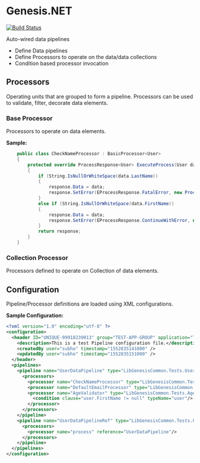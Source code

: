 # Genesis.NET

[![Build Status](https://travis-ci.org/subhagho/Genesis.NET.svg?branch=master)](https://travis-ci.org/subhagho/Genesis.NET)


Auto-wired data pipelines
- Define Data pipelines
- Define Processors to operate on the data/data collections
- Condition based processor invocation

## Processors
Operating units that are grouped to form a pipeline. Processors can be used to 
validate, filter, decorate data elements.

### Base Processor
Processors to operate on data elements.

__Sample:__
```csharp
    public class CheckNameProcessor : BasicProcessor<User>
    {
        protected override ProcessResponse<User> ExecuteProcess(User data, Context context, ProcessResponse<User> response)
        {
            if (String.IsNullOrWhiteSpace(data.LastName))
            {
                response.Data = data;
                response.SetError(EProcessResponse.FatalError, new ProcessException(String.Format("Invalid User: Missing {0}", nameof(data.LastName))));
            }
            else if (String.IsNullOrWhiteSpace(data.FirstName))
            {
                response.Data = data;
                response.SetError(EProcessResponse.ContinueWithError, new ProcessException(String.Format("Invalid User: Missing {0}", nameof(data.FirstName))));
            }
            return response;
        }
    }
```

### Collection Processor
Processors defined to operate on Collection of data elements.

## Configuration
Pipeline/Processor definitions are loaded using XML configurations.

__Sample Configuration:__

```xml
<?xml version="1.0" encoding="utf-8" ?>
<configuration>
  <header ID="UNIQUE-99918239013" group="TEST-APP-GROUP" application="TEST-APPLICATION" name="test-pipelines" version="0.2">
    <description>This is a test Pipeline configuration file.</description>
    <createdBy user="subho" timestamp="1552835141000" />
    <updatedBy user="subho" timestamp="1552835151000" />
  </header>
  <pipelines>
    <pipeline name="UserDataPipeline" type="LibGenesisCommon.Tests.UserDataPipeline" assembly="Test_GenesisCommon.dll">
      <processors>
        <processor name="CheckNameProcessor" type="LibGenesisCommon.Tests.CheckNameProcessor" assembly="Test_GenesisCommon.dll"/>
        <processor name="DefaultEmailProcessor" type="LibGenesisCommon.Tests.DefaultEmailProcessor" assembly="Test_GenesisCommon.dll"/>
        <processor name="AgeValidator" type="LibGenesisCommon.Tests.AgeValidator" assembly="Test_GenesisCommon.dll" adultAge="18">
          <condition clause="user.FirstName != null" typeName="user"/>
        </processor>
      </processors>
    </pipeline>
    <pipeline name="UserDataPipelineRef" type="LibGenesisCommon.Tests.UserDataPipeline" assembly="Test_GenesisCommon.dll">
      <processors>
        <processor name="process" reference="UserDataPipeline"/>
      </processors>
    </pipeline>
  </pipelines>
</configuration>
```

